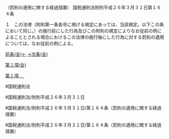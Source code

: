 （罰則の適用に関する経過措置）
国税通則法附則平成２６年３月３１日第１６４条

１　この法律（附則第一条各号に掲げる規定にあっては、当該規定。以下この条において同じ。）の施行前にした行為及びこの附則の規定によりなお従前の例によることとされる場合におけるこの法律の施行後にした行為に対する罰則の適用については、なお従前の例による。

[前条(全)←](国税通則法＿＿＿＿附則平成２６年３月３１日第３９条_.md)    [→次条(全)](国税通則法＿＿＿＿附則平成２６年３月３１日第１６５条_.md)

[第１項(全)](国税通則法＿＿＿＿附則平成２６年３月３１日第１６４条第１項_.md)  

[第１項 　 ](国税通則法＿＿＿＿附則平成２６年３月３１日第１６４条第１項.md)  

#国税通則法

#国税通則法/附則平成２６年３月３１日

#国税通則法/附則平成２６年３月３１日/第１６４条（罰則の適用に関する経過措置）

#国税通則法/附則平成２６年３月３１日/第１６４条（罰則の適用に関する経過措置）

